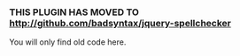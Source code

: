 ### THIS PLUGIN HAS MOVED TO http://github.com/badsyntax/jquery-spellchecker ###

You will only find old code here.